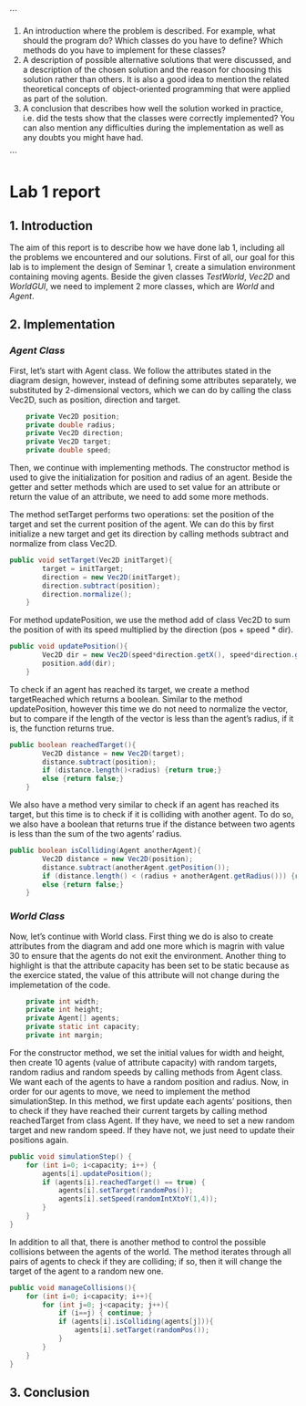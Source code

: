 ´´´
1. An introduction where the problem is described. For example, what
should the program do? Which classes do you have to define? Which
methods do you have to implement for these classes?
2. A description of possible alternative solutions that were discussed, and a
description of the chosen solution and the reason for choosing this solution
rather than others. It is also a good idea to mention the related theoretical
concepts of object-oriented programming that were applied as part of the
solution.
3. A conclusion that describes how well the solution worked in practice,
i.e. did the tests show that the classes were correctly implemented? You
can also mention any difficulties during the implementation as well as any
doubts you might have had.

´´´

# Lab 1 report

## 1. Introduction

The aim of this report is to describe how we have done lab 1, including all the problems we encountered and our solutions. First of all, our goal for this lab is to implement the design of Seminar 1, create a simulation environment containing moving agents. Beside the given classes *TestWorld*, *Vec2D* and *WorldGUI*, we need to implement 2 more classes, which are *World* and *Agent*.


## 2. Implementation

### ***Agent Class***

First, let’s start with Agent class. We follow the attributes stated in the diagram design, however, instead of defining some attributes separately, we substituted by 2-dimensional vectors, which we can do by calling the class Vec2D, such as position, direction and target. 

```java
    private Vec2D position;
    private double radius;
    private Vec2D direction;
    private Vec2D target;
    private double speed;
```

Then, we continue with implementing methods. The constructor method is used to give the initialization for position and radius of an agent. Beside the getter and setter methods which are used to set value for an attribute or return the value of an attribute, we need to add some more methods. 

The method setTarget performs two operations: set the position of the target and set the current position of the agent. We can do this by first initialize a new target and get its direction by calling methods subtract and normalize from class Vec2D. 

```java
public void setTarget(Vec2D initTarget){
        target = initTarget;
        direction = new Vec2D(initTarget);
        direction.subtract(position);
        direction.normalize();
    }
```

For method updatePosition, we use the method add of class Vec2D to sum the position of with its speed multiplied by the direction (pos + speed * dir). 

```java
public void updatePosition(){
        Vec2D dir = new Vec2D(speed*direction.getX(), speed*direction.getY());
        position.add(dir);
    }
```

To check if an agent has reached its target, we create a method targetReached which returns a boolean. Similar to the method updatePosition, however this time we do not need to normalize the vector, but to compare if the length of the vector is less than the agent’s radius, if it is, the function returns true. 

```java
public boolean reachedTarget(){
        Vec2D distance = new Vec2D(target);
        distance.subtract(position);
        if (distance.length()<radius) {return true;}
        else {return false;}
    }
```

We also have a method very similar to check if an agent has reached its target, but this time is to check if it is colliding with another agent. To do so, we also have a boolean that returns true if the distance between two agents is less than the sum of the two agents’ radius. 

```java
public boolean isColliding(Agent anotherAgent){
        Vec2D distance = new Vec2D(position);
        distance.subtract(anotherAgent.getPosition());
        if (distance.length() < (radius + anotherAgent.getRadius())) {return true;}
        else {return false;}
    }
```

### ***World Class***

Now, let’s continue with World class. First thing we do is also to create attributes from the diagram and add one more which is magrin with value 30 to ensure that the agents do not exit the environment. Another thing to highlight is that the attribute capacity has been set to be static because as the exercice stated, the value of this attribute will not change during the implemetation of the code.

```java
    private int width;
	private int height;
	private Agent[] agents;
	private static int capacity;
	private int margin;
```

For the constructor method, we set the initial values for width and height, then create 10 agents (value of attribute capacity) with random targets, random radius and random speeds by calling methods from Agent class. We want each of the agents to have a random position and radius. Now, in order for our agents to move, we need to implement the method simulationStep. In this method, we first update each agents’ positions, then to check if they have reached their current targets by calling method reachedTarget from class Agent. If they have, we need to set a new random target and new random speed. If they have not, we just need to update their positions again.

```java
public void simulationStep() {
    for (int i=0; i<capacity; i++) {
        agents[i].updatePosition();
        if (agents[i].reachedTarget() == true) {
            agents[i].setTarget(randomPos());
            agents[i].setSpeed(randomIntXtoY(1,4));
        }
    }
}
```

In addition to all that, there is another method to control the possible collisions between the agents of the world. The method iterates through all pairs of agents to check if they are colliding; if so, then it will change the target of the agent to a random new one.

```java
public void manageCollisions(){
    for (int i=0; i<capacity; i++){
        for (int j=0; j<capacity; j++){
            if (i==j) { continue; }
            if (agents[i].isColliding(agents[j])){
                agents[i].setTarget(randomPos());
            }
        }
    }
}
```

## 3. Conclusion